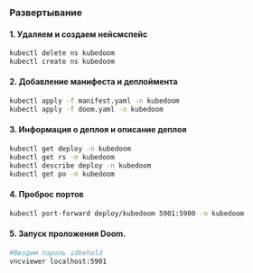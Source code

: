 ### Развертывание

#### 1. Удаляем и создаем нейсмспейс
```bash
kubectl delete ns kubedoom
kubectl create ns kubedoom
```
#### 2. Добавление манифеста и деплоймента
```bash
kubectl apply -f manifest.yaml -n kubedoom
kubectl apply -f doom.yaml -n kubedoom
```
#### 3. Информация о деплоя и описание деплоя
```bash
kubectl get deploy -n kubedoom
kubectl get rs -n kubedoom
kubectl describe deploy -n kubedoom
kubectl get po -n kubedoom
```
#### 4. Проброс портов 
```bash
kubectl port-forward deploy/kubedoom 5901:5900 -n kubedoom
```
#### 5. Запуск проложения Doom.
```bash
#Вводим пароль idbehold
vncviewer localhost:5901
```